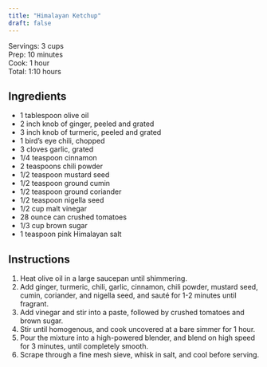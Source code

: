 ```yaml
---
title: "Himalayan Ketchup"
draft: false
---
```


Servings: 3 cups  
Prep: 10 minutes  
Cook: 1 hour  
Total: 1:10 hours  


## Ingredients

- 1 tablespoon olive oil
- 2 inch knob of ginger, peeled and grated
- 3 inch knob of turmeric, peeled and grated
- 1 bird’s eye chili, chopped
- 3 cloves garlic, grated
- 1/4 teaspoon cinnamon
- 2 teaspoons chili powder
- 1/2 teaspoon mustard seed
- 1/2 teaspoon ground cumin
- 1/2 teaspoon ground coriander
- 1/2 teaspoon nigella seed
- 1/2 cup malt vinegar
- 28 ounce can crushed tomatoes
- 1/3 cup brown sugar
- 1 teaspoon pink Himalayan salt


## Instructions

1. Heat olive oil in a large saucepan until shimmering.
2. Add ginger, turmeric, chili, garlic, cinnamon, chili powder, mustard seed, cumin, coriander, and nigella seed, and sauté for 1-2 minutes until fragrant.
3. Add vinegar and stir into a paste, followed by crushed tomatoes and brown sugar.
4. Stir until homogenous, and cook uncovered at a bare simmer for 1 hour.
5. Pour the mixture into a high-powered blender, and blend on high speed for 3 minutes, until completely smooth.
6. Scrape through a fine mesh sieve, whisk in salt, and cool before serving.
